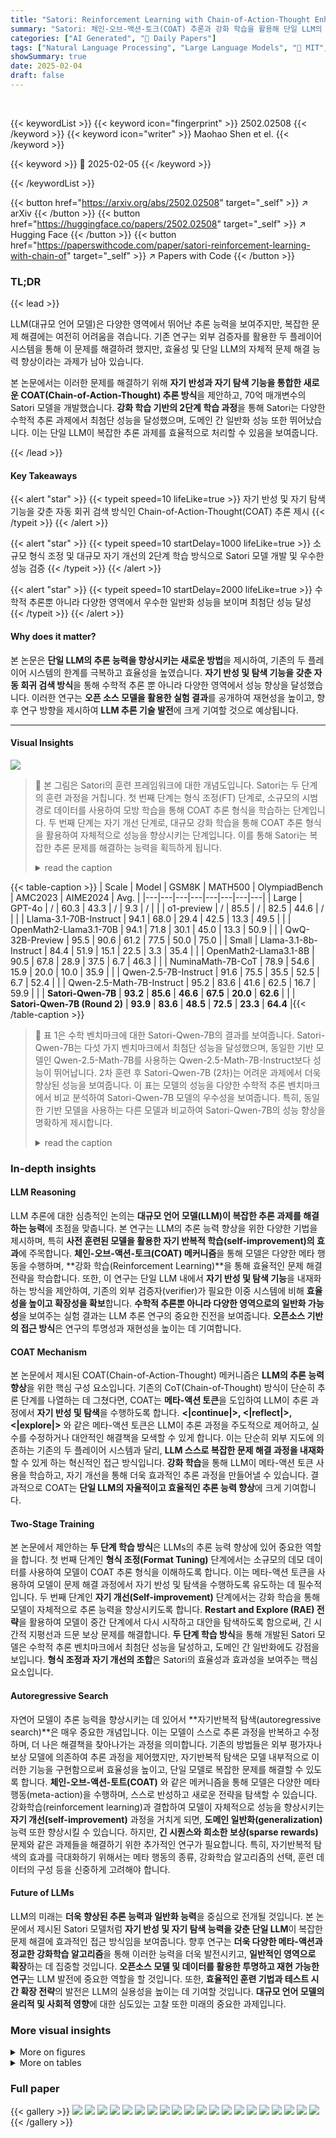 ```yaml
---
title: "Satori: Reinforcement Learning with Chain-of-Action-Thought Enhances LLM Reasoning via Autoregressive Search"
summary: "Satori: 체인-오브-액션-토크(COAT) 추론과 강화 학습을 활용해 단일 LLM의 추론 능력을 획기적으로 향상시킨 연구!"
categories: ["AI Generated", "🤗 Daily Papers"]
tags: ["Natural Language Processing", "Large Language Models", "🏢 MIT",]
showSummary: true
date: 2025-02-04
draft: false
---
```


<br>

{{< keywordList >}}
{{< keyword icon="fingerprint" >}} 2502.02508 {{< /keyword >}}
{{< keyword icon="writer" >}} Maohao Shen et el. {{< /keyword >}}
 
{{< keyword >}} 🤗 2025-02-05 {{< /keyword >}}
 
{{< /keywordList >}}

{{< button href="https://arxiv.org/abs/2502.02508" target="_self" >}}
↗ arXiv
{{< /button >}}
{{< button href="https://huggingface.co/papers/2502.02508" target="_self" >}}
↗ Hugging Face
{{< /button >}}
{{< button href="https://paperswithcode.com/paper/satori-reinforcement-learning-with-chain-of" target="_self" >}}
↗ Papers with Code
{{< /button >}}




### TL;DR


{{< lead >}}

LLM(대규모 언어 모델)은 다양한 영역에서 뛰어난 추론 능력을 보여주지만, 복잡한 문제 해결에는 여전히 어려움을 겪습니다. 기존 연구는 외부 검증자를 활용한 두 플레이어 시스템을 통해 이 문제를 해결하려 했지만, 효율성 및 단일 LLM의 자체적 문제 해결 능력 향상이라는 과제가 남아 있습니다.

본 논문에서는 이러한 문제를 해결하기 위해 **자기 반성과 자기 탐색 기능을 통합한 새로운 COAT(Chain-of-Action-Thought) 추론 방식**을 제안하고, 70억 매개변수의 Satori 모델을 개발했습니다.  **강화 학습 기반의 2단계 학습 과정**을 통해 Satori는 다양한 수학적 추론 과제에서 최첨단 성능을 달성했으며, 도메인 간 일반화 성능 또한 뛰어났습니다.  이는 단일 LLM이 복잡한 추론 과제를 효율적으로 처리할 수 있음을 보여줍니다.

{{< /lead >}}


#### Key Takeaways

{{< alert "star" >}}
{{< typeit speed=10 lifeLike=true >}} 자기 반성 및 자기 탐색 기능을 갖춘 자동 회귀 검색 방식인 Chain-of-Action-Thought(COAT) 추론 제시 {{< /typeit >}}
{{< /alert >}}

{{< alert "star" >}}
{{< typeit speed=10 startDelay=1000 lifeLike=true >}} 소규모 형식 조정 및 대규모 자기 개선의 2단계 학습 방식으로 Satori 모델 개발 및 우수한 성능 검증 {{< /typeit >}}
{{< /alert >}}

{{< alert "star" >}}
{{< typeit speed=10 startDelay=2000 lifeLike=true >}} 수학적 추론뿐 아니라 다양한 영역에서 우수한 일반화 성능을 보이며 최첨단 성능 달성 {{< /typeit >}}
{{< /alert >}}

#### Why does it matter?
본 논문은 **단일 LLM의 추론 능력을 향상시키는 새로운 방법**을 제시하여, 기존의 두 플레이어 시스템의 한계를 극복하고 효율성을 높였습니다.  **자기 반성 및 탐색 기능을 갖춘 자동 회귀 검색 방식**을 통해 수학적 추론 뿐 아니라 다양한 영역에서 성능 향상을 달성했습니다.  이러한 연구는 **오픈 소스 모델을 활용한 실험 결과**를 공개하여 재현성을 높이고, 향후 연구 방향을 제시하여 **LLM 추론 기술 발전**에 크게 기여할 것으로 예상됩니다.

------
#### Visual Insights



![](https://arxiv.org/html/2502.02508/x1.png)

> 🔼 본 그림은 Satori의 훈련 프레임워크에 대한 개념도입니다. Satori는 두 단계의 훈련 과정을 거칩니다. 첫 번째 단계는 형식 조정(FT) 단계로, 소규모의 시범 경로 데이터를 사용하여 모방 학습을 통해 COAT 추론 형식을 학습하는 단계입니다. 두 번째 단계는 자기 개선 단계로, 대규모 강화 학습을 통해 COAT 추론 형식을 활용하여 자체적으로 성능을 향상시키는 단계입니다. 이를 통해 Satori는 복잡한 추론 문제를 해결하는 능력을 획득하게 됩니다.
> <details>
> <summary>read the caption</summary>
> Figure 1: A High-level Overview of Satori Training Framework: Format Tuning (FT) + Self-improvement. First, Satori learns COAT reasoning format through imitation learning on small-scale demonstration trajectories. Next, Satori further leverages COAT reasoning format to self-improve via large-scale reinforcement learning.
> </details>





{{< table-caption >}}
| Scale | Model | GSM8K | MATH500 | OlympiadBench | AMC2023 | AIME2024 | Avg. |
|---|---|---|---|---|---|---|---| 
| Large | GPT-4o | / | 60.3 | 43.3 | / | 9.3 | / |
|  | o1-preview | / | 85.5 | / | 82.5 | 44.6 | / |
|  | Llama-3.1-70B-Instruct | 94.1 | 68.0 | 29.4 | 42.5 | 13.3 | 49.5 |
|  | OpenMath2-Llama3.1-70B | 94.1 | 71.8 | 30.1 | 45.0 | 13.3 | 50.9 |
|  | QwQ-32B-Preview | 95.5 | 90.6 | 61.2 | 77.5 | 50.0 | 75.0 |
| Small | Llama-3.1-8b-Instruct | 84.4 | 51.9 | 15.1 | 22.5 | 3.3 | 35.4 |
|  | OpenMath2-Llama3.1-8B | 90.5 | 67.8 | 28.9 | 37.5 | 6.7 | 46.3 |
|  | NuminaMath-7B-CoT | 78.9 | 54.6 | 15.9 | 20.0 | 10.0 | 35.9 |
|  | Qwen-2.5-7B-Instruct | 91.6 | 75.5 | 35.5 | 52.5 | 6.7 | 52.4 |
|  | Qwen-2.5-Math-7B-Instruct | 95.2 | 83.6 | 41.6 | 62.5 | 16.7 | 59.9 |
|  | **Satori-Qwen-7B** | **93.2** | **85.6** | **46.6** | **67.5** | **20.0** | **62.6** |
|  | **Satori-Qwen-7B (Round 2)** | **93.9** | **83.6** | **48.5** | **72.5** | **23.3** | **64.4** |{{< /table-caption >}}

> 🔼 표 1은 수학 벤치마크에 대한 Satori-Qwen-7B의 결과를 보여줍니다. Satori-Qwen-7B는 다섯 가지 벤치마크에서 최첨단 성능을 달성했으며, 동일한 기반 모델인 Qwen-2.5-Math-7B를 사용하는 Qwen-2.5-Math-7B-Instruct보다 성능이 뛰어납니다. 2차 훈련 후 Satori-Qwen-7B (2차)는 어려운 과제에서 더욱 향상된 성능을 보여줍니다. 이 표는 모델의 성능을 다양한 수학적 추론 벤치마크에서 비교 분석하여 Satori-Qwen-7B 모델의 우수성을 보여줍니다. 특히, 동일한 기반 모델을 사용하는 다른 모델과 비교하여 Satori-Qwen-7B의 성능 향상을 명확하게 제시합니다.
> <details>
> <summary>read the caption</summary>
> Table 1: Results on Mathematic Benchmarks. Satori-Qwen-7B achieves SOTA performance across five benchmarks, and outperforms Qwen-2.5-Math-7B-Instruct which uses the same base model Qwen-2.5-Math-7B. After round-2 training, Satori-Qwen-7B (Round 2) demonstrates even stronger performance on hard tasks.
> </details>





### In-depth insights


#### LLM Reasoning
LLM 추론에 대한 심층적인 논의는 **대규모 언어 모델(LLM)이 복잡한 추론 과제를 해결하는 능력**에 초점을 맞춥니다.  본 연구는 LLM의 추론 능력 향상을 위한 다양한 기법을 제시하며, 특히 **사전 훈련된 모델을 활용한 자기 반복적 학습(self-improvement)의 효과**에 주목합니다.  **체인-오브-액션-토크(COAT) 메커니즘**을 통해 모델은 다양한 메타 행동을 수행하며, **강화 학습(Reinforcement Learning)**을 통해 효율적인 문제 해결 전략을 학습합니다. 또한, 이 연구는 단일 LLM 내에서 **자기 반성 및 탐색 기능**을 내재화하는 방식을 제안하여, 기존의 외부 검증자(verifier)가 필요한 이중 시스템에 비해 **효율성을 높이고 확장성을 확보**합니다.  **수학적 추론뿐 아니라 다양한 영역으로의 일반화 가능성**을 보여주는 실험 결과는 LLM 추론 연구의 중요한 진전을 보여줍니다.  **오픈소스 기반의 접근 방식**은 연구의 투명성과 재현성을 높이는 데 기여합니다.

#### COAT Mechanism
본 논문에서 제시된 COAT(Chain-of-Action-Thought) 메커니즘은 **LLM의 추론 능력 향상**을 위한 핵심 구성 요소입니다. 기존의 CoT(Chain-of-Thought) 방식이 단순히 추론 단계를 나열하는 데 그쳤다면, COAT는 **메타-액션 토큰**을 도입하여 LLM이 추론 과정에서 **자기 반성 및 탐색**을 수행하도록 합니다.  **<|continue|>, <|reflect|>, <|explore|>** 와 같은 메타-액션 토큰은 LLM이 추론 과정을 주도적으로 제어하고, 실수를 수정하거나 대안적인 해결책을 모색할 수 있게 합니다.  이는 단순히 외부 지도에 의존하는 기존의 두 플레이어 시스템과 달리, **LLM 스스로 복잡한 문제 해결 과정을 내재화**할 수 있게 하는 혁신적인 접근 방식입니다.  **강화 학습**을 통해 LLM이 메타-액션 토큰 사용을 학습하고, 자기 개선을 통해 더욱 효과적인 추론 과정을 만들어낼 수 있습니다. 결과적으로 COAT는 **단일 LLM의 자율적이고 효율적인 추론 능력 향상**에 크게 기여합니다.

#### Two-Stage Training
본 논문에서 제안하는 **두 단계 학습 방식**은 LLMs의 추론 능력 향상에 있어 중요한 역할을 합니다. 첫 번째 단계인 **형식 조정(Format Tuning)** 단계에서는 소규모의 데모 데이터를 사용하여 모델이 COAT 추론 형식을 이해하도록 합니다. 이는 메타-액션 토큰을 사용하여 모델이 문제 해결 과정에서 자기 반성 및 탐색을 수행하도록 유도하는 데 필수적입니다.  두 번째 단계인 **자기 개선(Self-improvement)** 단계에서는 강화 학습을 통해 모델이 자체적으로 추론 능력을 향상시키도록 합니다.  **Restart and Explore (RAE) 전략**을 활용하여 모델이 중간 단계에서 다시 시작하고 대안을 탐색하도록 함으로써, 긴 시간적 지평선과 드문 보상 문제를 해결합니다.  **두 단계 학습 방식**을 통해 개발된 Satori 모델은 수학적 추론 벤치마크에서 최첨단 성능을 달성하고, 도메인 간 일반화에도 강점을 보입니다.  **형식 조정과 자기 개선의 조합**은 Satori의 효율성과 효과성을 보여주는 핵심 요소입니다.

#### Autoregressive Search
자연어 모델이 추론 능력을 향상시키는 데 있어서 **자기반복적 탐색(autoregressive search)**은 매우 중요한 개념입니다. 이는 모델이 스스로 추론 과정을 반복하고 수정하며, 더 나은 해결책을 찾아나가는 과정을 의미합니다. 기존의 방법들은 외부 평가자나 보상 모델에 의존하여 추론 과정을 제어했지만, 자기반복적 탐색은 모델 내부적으로 이러한 기능을 구현함으로써 효율성을 높이고, 단일 모델로 복잡한 문제를 해결할 수 있도록 합니다.  **체인-오브-액션-토트(COAT)** 와 같은 메커니즘을 통해 모델은 다양한 메타 행동(meta-action)을 수행하며, 스스로 반성하고 새로운 전략을 탐색할 수 있습니다. 강화학습(reinforcement learning)과 결합하여 모델이 자체적으로 성능을 향상시키는 **자기 개선(self-improvement)** 과정을 거치게 되면, **도메인 일반화(generalization)** 능력 또한 향상시킬 수 있습니다.  하지만, **긴 시퀀스와 희소한 보상(sparse rewards)** 문제와 같은 과제들을 해결하기 위한 추가적인 연구가 필요합니다. 특히, 자기반복적 탐색의 효과를 극대화하기 위해서는 메타 행동의 종류, 강화학습 알고리즘의 선택, 훈련 데이터의 구성 등을 신중하게 고려해야 합니다.

#### Future of LLMs
LLM의 미래는 **더욱 향상된 추론 능력과 일반화 능력**을 중심으로 전개될 것입니다.  본 논문에서 제시된 Satori 모델처럼 **자기 반성 및 자기 탐색 능력을 갖춘 단일 LLM**이 복잡한 문제 해결에 효과적인 접근 방식임을 보여줍니다. 향후 연구는 **더욱 다양한 메타-액션과 정교한 강화학습 알고리즘**을 통해 이러한 능력을 더욱 발전시키고, **일반적인 영역으로 확장**하는 데 집중할 것입니다.  **오픈소스 모델 및 데이터를 활용한 투명하고 재현 가능한 연구**는 LLM 발전에 중요한 역할을 할 것입니다. 또한, **효율적인 훈련 기법과 테스트 시간 확장 전략**의 발전은 LLM의 실용성을 높이는 데 기여할 것입니다.  **대규모 언어 모델의 윤리적 및 사회적 영향**에 대한 심도있는 고찰 또한 미래의 중요한 과제입니다.


### More visual insights

<details>
<summary>More on figures
</summary>


![](https://arxiv.org/html/2502.02508/x2.png)

> 🔼 그림 2는 Satori-Qwen-7B와 Qwen-2.5-Math-7B-Instruct 모델의 학습 데이터 크기를 비교한 그래프입니다. Satori-Qwen-7B는 기존의 지도 학습 방식(Supervised Fine-tuning, SFT) 대신, 강화 학습(Reinforcement Learning, RL)을 통해 자기 개선을 중점적으로 학습하였습니다.  따라서 SFT 단계에서는 소규모(small-scale) 데이터만 사용했고, RL 단계에서는 대규모(large-scale) 데이터를 사용했습니다. 이 그래프는 Satori-Qwen-7B가 Qwen-2.5-Math-7B-Instruct보다 훨씬 적은 양의 지도 학습 데이터만으로도 우수한 성능을 달성했음을 보여줍니다.  이는 Satori-Qwen-7B의 자기 개선 학습 전략이 효과적임을 시사합니다.
> <details>
> <summary>read the caption</summary>
> Figure 2: Number of Training Samples of Satori-Qwen-7B and Qwen-2.5-Math-7B-Instruct. Satori-Qwen-7B requires significantly less supervision (small-scale FT) and relies more on self-improvement (large-scale RL).
> </details>



![](https://arxiv.org/html/2502.02508/x3.png)

> 🔼 그림 3은 강화 학습 훈련 시간에 따른 정책 훈련 정확도와 응답 길이를 보여줍니다. 이 그래프는 Satori 모델이 강화 학습을 통해 더 긴 추론 과정을 거치면서 추론 성능을 향상시킨다는 것을 보여줍니다.  RL 훈련 단계가 진행될수록 정책 정확도가 증가하고 응답 길이도 증가하는 것을 알 수 있습니다. 이는 Satori가 더 복잡한 문제를 해결하기 위해 더 많은 시간을 할애하고 더욱 심도있는 추론을 수행함을 의미합니다. 초기 단계에서 응답 길이가 감소하는 현상은 초기 단계에서 Satori가 자기 반성 능력을 충분히 습득하지 못했기 때문으로 보입니다. 후반 단계로 진행되면서 응답 길이가 다시 증가하는 것은 Satori가 자기 반성을 통해 오류를 수정하고 더 나은 해결책을 찾는 능력이 향상되었기 때문입니다.
> <details>
> <summary>read the caption</summary>
> Figure 3: Policy Training Acc. & Response length v.s. RL Train-time Compute. Through RL training, Satori learns to improve its reasoning performance through longer thinking.
> </details>



![](https://arxiv.org/html/2502.02508/x4.png)

> 🔼 그림 4는 모델의 테스트 시간 성능을 문제의 난이도에 따라 보여줍니다. 위쪽 그래프는 테스트 시간에 사용된 토큰 수(응답 길이)를, 아래쪽 그래프는 정확도를 나타냅니다.  문제의 난이도가 높아짐에 따라 Satori-Qwen 모델은 Satori-Qwen-FT 모델(format tuning만 거친 모델)보다 더 많은 계산 자원(테스트 시간)을 사용하지만, 더 높은 정확도를 달성합니다.  즉, 어려운 문제일수록 더 많은 계산을 통해 더 정확한 답을 찾는 것을 보여줍니다.
> <details>
> <summary>read the caption</summary>
> Figure 4: Above: Test-time Response Length v.s. Problem Difficulty Level; Below: Test-time Accuracy v.s. Problem Difficulty Level. Compared to FT model (Satori-Qwen-FT), Satori-Qwen uses more test-time compute to tackle more challenging problems.
> </details>



![](https://arxiv.org/html/2502.02508/x5.png)

> 🔼 본 그림은 강력한 모델(Satori-Qwen-7B)에서 약한 기본 모델(Llama-8B 및 Granite-8B)로 증류하는 것이 약한 기본 모델에 직접 형식 조정을 적용하는 것보다 더 효과적임을 보여줍니다.  즉, 이미 잘 학습된 강력한 모델의 지식을 상대적으로 성능이 낮은 모델에 전이하여 성능 향상을 도모하는 전이 학습 방식이, 기본 모델의 학습만으로는 얻을 수 없는 성능 향상을 제공한다는 것을 시각적으로 보여줍니다.  그림은 두 가지 방법의 평균 정확도를 비교하여 이러한 차이를 명확하게 제시합니다.
> <details>
> <summary>read the caption</summary>
> Figure 5: Format Tuning v.s. Distillation. Distilling from a Stronger model (Satori-Qwen-7B) to weaker base models (Llama-8B and Granite-8B) are more effective than directly applying format tuning on weaker base models.
> </details>



![](https://arxiv.org/html/2502.02508/x6.png)

> 🔼 그림 6은 수학 문제 풀이 과정을 보여주는 예시입니다. Satori 모델은 중간 단계의 계산 과정이 정확한지 검증하고, 다음 단계로 넘어가기 전에 각 단계의 정확성을 확인합니다. 이를 통해 모델이 단순히 답을 예측하는 것이 아니라, 문제 해결 과정 자체를 이해하고 논리적으로 추론하며 단계별로 정확하게 풀이해 나가는 것을 보여줍니다.  문제는 '주어진 두 원의 교점을 지나는 직선의 기울기를 구하라'는 내용이며, Satori 모델은 단계별로 계산 과정을 제시하고, 각 단계마다 정확성을 검증하면서 최종 답을 도출합니다.
> <details>
> <summary>read the caption</summary>
> Figure 6: Math Domain Example. Satori verifies the correctness of the intermediate steps and proceeds to the next reasoning step.
> </details>



![](https://arxiv.org/html/2502.02508/x7.png)

> 🔼 그림 7은 수학 문제 풀이 과정을 보여주는 예시입니다. Satori 모델은 이전 풀이 과정에서 발견된 오류를 파악하고, 대안적인 정답을 제시합니다. 이는 Satori 모델이 단순히 답을 맞추는 것이 아니라, 문제 해결 과정에 대한 이해와 자기 반성 능력을 가지고 있음을 보여줍니다. 그림에서는 잘못된 계산 과정과 그에 대한 수정 과정, 그리고 최종적인 정답 도출 과정이 상세히 나와 있습니다. 이를 통해 Satori 모델의 추론 능력과 오류 수정 능력을 효과적으로 보여줍니다.
> <details>
> <summary>read the caption</summary>
> Figure 7: Math Domain Example. Satori identifies the mistakes in the previous solution and proposes an alternative correct solution.
> </details>



![](https://arxiv.org/html/2502.02508/x8.png)

> 🔼 그림 8은 Satori 모델이 수학 문제 풀이 과정에서 이전 해결책의 정확성을 검증하고 다른 해결책을 제시하는 과정을 보여줍니다.  Satori는 중간 단계의 정확성을 확인하고, 잘못된 부분을 발견하면 다른 접근 방식을 사용하여 문제를 다시 풉니다. 이는 Satori가 단순히 답을 생성하는 것이 아니라, 문제 해결 과정 자체를 이해하고 반복적으로 개선하는 능력을 가지고 있음을 시사합니다.
> <details>
> <summary>read the caption</summary>
> Figure 8: Math Domain Example. Satori verifies the correctness of previous solution and initiates a different solution.
> </details>



![](https://arxiv.org/html/2502.02508/x9.png)

> 🔼 그림 9는 수학 문제 풀이 과정을 보여주는 예시입니다.  Satori 모델은 이전 풀이 과정의 정확성을 검증한 후 더 간결하고 효율적인 해결 방법을 탐색하는 과정을 보여줍니다.  기존 풀이 방법의 오류를 파악하고, 더 간단한 대안을 제시하여 문제 해결의 효율성을 높이는 Satori 모델의 능력을 강조합니다.
> <details>
> <summary>read the caption</summary>
> Figure 9: Math Domain Example. Satori verifies the correctness of previous solution and further explores a simpler solution.
> </details>



![](https://arxiv.org/html/2502.02508/x10.png)

> 🔼  그림 10은 수학 문제 풀이 과정을 보여주는 예시입니다. 1) Satori는 초기 단계에서 중간 과정의 정확성을 검증합니다. 2) Satori는 이전 해결책이 잘못되었다는 것을 인식하고 대안적인 해결책을 제시합니다. 이 그림은 Satori 모델이 문제 풀이 과정에서 자기 반성 및 수정 능력을 갖추고 있음을 보여줍니다.  Satori가 중간 단계를 확인하고 수정하는 과정을 보여주는 예시입니다.
> <details>
> <summary>read the caption</summary>
> Figure 10: Math Domain Example. 1) Satori verifies the correctness of intermediate steps in early stage. 2) Satori realizes that the pervious solution is actually erroneous and then proposes an alternative correct solution.
> </details>



![](https://arxiv.org/html/2502.02508/x11.png)

> 🔼 그림 11은 Satori 모델이 비수학적 추론 문제를 풀이하는 과정을 보여줍니다. 1) Satori는 중간 단계에서 잠재적인 실수를 파악하고 다른 해결책을 제시합니다. 2) 이전 해결책이 여전히 잘못되었음을 깨닫고 대안적인 정답을 제시합니다.  이를 통해 Satori가 자기 반성을 통해 문제 해결 능력을 향상시키는 과정을 보여줍니다.
> <details>
> <summary>read the caption</summary>
> Figure 11: Out-of-domain Example. 1) Satori identifies the potential mistakes in intermediate steps and initiates another solution. 2) Satori realizes that the pervious solution is still erroneous and then proposes an alternative correct solution.
> </details>



![](https://arxiv.org/html/2502.02508/x12.png)

> 🔼 그림 12는 본 논문에서 제시된 Satori 모델이 비수학 영역 문제를 해결하는 과정을 보여줍니다.  Satori는 중간 단계에서 발생할 수 있는 오류를 파악하고, 이를 바탕으로 보다 정확한 솔루션을 제시하는 과정을 보여주는 예시입니다.  단순히 최종 답만 제시하는 것이 아니라, 문제 풀이 과정의 각 단계를 검토하고 수정하는 Satori의 자기 반성 및 탐색 능력을 강조합니다.
> <details>
> <summary>read the caption</summary>
> Figure 12: Out-of-domain Example. Satori identifies the potential mistakes in intermediate steps and initiates another correct solution.
> </details>



![](https://arxiv.org/html/2502.02508/x13.png)

> 🔼 그림 13은 Satori 모델이 비수학적 추론 문제를 해결하는 과정을 보여줍니다. 1단계에서는 Satori가 중간 단계의 정확성을 검증하고, 2단계에서는 잘못된 답변을 인지하고 대안적인 해결책을 제시합니다. 이는 Satori 모델의 자기 반성 및 문제 해결 능력을 보여주는 예시입니다.
> <details>
> <summary>read the caption</summary>
> Figure 13: Out-of-domain Example. 1) Satori verifies the correctness of intermediate steps in early stage. 2) Satori realizes that the pervious solution is actually erroneous and then proposes an alternative correct solution.
> </details>



![](https://arxiv.org/html/2502.02508/x14.png)

> 🔼 그림 14는 본 논문에서 제시된 Satori 모델이 비수학적 추론 문제를 해결하는 과정을 보여줍니다.  Satori는 중간 추론 단계에서 여러 번 자기 반성 과정을 거치는 모습을 보여주며, 이는 문제 해결을 위한 전략적 사고 과정을 시각적으로 보여주는 것입니다.  단순히 답을 제시하는 것이 아니라, 추론 과정의 각 단계에서 스스로의 추론을 검토하고 수정하며 나아가는 Satori의 특징을 잘 나타내고 있습니다.
> <details>
> <summary>read the caption</summary>
> Figure 14: Out-of-domain Example. Satori engages in multiple self-reflection processes during intermediate reasoning steps.
> </details>



![](https://arxiv.org/html/2502.02508/x15.png)

> 🔼 그림 15는 Satori 모델이 비수학적 추론 문제를 푸는 과정을 보여줍니다. 1) Satori는 초기 단계에서 중간 단계의 정확성을 검증합니다. 2) Satori는 이전 해결책이 잘못되었다는 것을 깨닫고 대안적인 정확한 해결책을 제시합니다. 이는 Satori가 복잡한 추론 과정에서 자기 반성과 수정 능력을 갖추고 있음을 보여주는 예시입니다.
> <details>
> <summary>read the caption</summary>
> Figure 15: Out-of-domain Example. 1) Satori verifies the correctness of intermediate steps in early stage. 2) Satori realizes that the pervious solution is actually erroneous and then proposes an alternative correct solution.
> </details>



![](https://arxiv.org/html/2502.02508/x16.png)

> 🔼 그림 16은 Satori 모델이 비수학 영역 문제를 푸는 과정을 보여줍니다. Satori는 처음 제시된 답변의 오류를 파악하고, 이를 수정하는 과정을 거쳐 올바른 답을 제시합니다. 이는 Satori 모델이 단순히 주어진 문제를 풀어내는 것이 아니라, 문제 해결 과정에 대한 이해를 바탕으로 자체적인 추론과 수정 능력을 갖추고 있음을 시사합니다.  이 그림은 본 논문의 핵심 주장인 Satori 모델의 강력한 추론 능력과 일반화 능력을 잘 보여주는 예시입니다.
> <details>
> <summary>read the caption</summary>
> Figure 16: Out-of-domain Example. Satori identifies the mistakes in previous solution and proposes an alternative correct solution.
> </details>



![](https://arxiv.org/html/2502.02508/x17.png)

> 🔼 그림 17은 합성 데이터셋을 생성하는 과정을 보여줍니다. 먼저, 생성기 모델에서 여러 개의 초기 추론 경로를 샘플링하고 비평가 모델에 보내 피드백을 요청합니다. 비평가 모델은 잘못된 최종 답변을 가진 경로의 실수를 식별하고 대안적인 해결책을 제시합니다. 정답을 가진 경로의 경우에는 비평가 모델이 정답 여부를 확인합니다. 피드백을 바탕으로 생성기는 이전 경로를 자체적으로 개선하고 잘못된 경로는 최대 m번 반복하여 추가적인 피드백을 위해 다시 비평가 모델에 보냅니다. 각 단계에서 성공적으로 개선된 경로는 보존되고 최종적으로 보상 모델이 고품질의 데모 경로를 평가하고 수집하여 합성 데이터셋 𝒟<sub>syn</sub>을 형성합니다.
> <details>
> <summary>read the caption</summary>
> Figure 17: Demonstration Trajectories Synthesis. First, multiple initial reasoning trajectories are sampled from the generator and sent to critic to ask for feedback. The critic model identifies the mistake for trajectories with incorrect final answers and proposes an alternative solution. For trajectories with correct final answers, the critic model provides verification of its correctness. Based on the feedback, the generator self-refines its previous trajectories, and the incorrect trajectories are sent to the critic again for additional feedback with maximum m𝑚mitalic_m iterations. At each step, those trajectories with successful refinements are preserved and finally, a reward model rates and collects high-quality demonstration trajectories to form the synthetic dataset 𝒟synsubscript𝒟syn\mathcal{D}_{\text{syn}}caligraphic_D start_POSTSUBSCRIPT syn end_POSTSUBSCRIPT.
> </details>



</details>




<details>
<summary>More on tables
</summary>


{{< table-caption >}}
| Scale | Model | FOLIO | BGQA | CRUXEval | StrategyQA | TableBench | STEM | Avg. | 
|---|---|---|---|---|---|---|---|---| 
| Large | Llama-3.1-70B-Instruct | 65.0 | 58.3 | 59.6 | 88.8 | 34.2 | 61.7 | 61.3 | 
|  | OpenMath2-Llama3.1-70B | 68.5 | 68.7 | 35.1 | 95.6 | 46.8 | 15.1 | 55.0 | 
|  | QwQ-32B-Preview | 84.2 | 71.1 | 65.2 | 88.2 | 51.5 | 71.3 | 71.9 | 
| Small | Llama-3.1-8b-Instruct | 63.5 | 50.3 | 38.5 | 92.2 | 32.4 | 43.4 | 53.4 | 
|  | OpenMath2-Llama3.1-8B | 57.1 | 49.0 | 11.1 | 84.4 | 34.2 | 10.9 | 41.1 | 
|  | NuminaMath-7B-CoT | 53.2 | 44.6 | 28.0 | 77.8 | 29.1 | 11.3 | 40.7 | 
|  | Qwen-2.5-7B-Instruct | 72.4 | 53.0 | 58.1 | 91.3 | 43.2 | 57.1 | 62.5 | 
|  | Qwen-2.5-Math-7B-Instruct | 68.9 | 51.3 | 28.0 | 85.3 | 36.2 | 45.2 | 52.5 | 
|  | **Satori-Qwen-7B** | 71.4 | 61.8 | 42.5 | 86.3 | 43.4 | 56.7 | 60.4 | 
|  | **Satori-Qwen-7B (Round 2)** | 72.9 | 58.5 | 41.1 | 90.4 | 44.6 | 57.4 | 60.8 | {{< /table-caption >}}
> 🔼 표 2는 수학 데이터셋으로만 학습된 Satori-Qwen-7B 모델이 다양한 도메인의 벤치마크에서 강력한 전이 학습 능력을 보여주고, Qwen-2.5-Math-7B-Instruct 모델보다 훨씬 뛰어난 성능을 달성함을 보여줍니다.  더욱이, 다른 도메인에 대한 학습 없이도 Satori-Qwen-7B는 다른 소규모 일반 지시 모델과 비교하여 동등하거나 그 이상의 성능을 달성합니다. 이 표는 Satori-Qwen-7B 모델의 일반화 능력과 범용성을 보여주는 주요 증거를 제공합니다.
> <details>
> <summary>read the caption</summary>
> Table 2: Results on Out-of-domain Benchmarks. Trained only on math datasets, Satori-Qwen-7B exhibits strong transferability across diverse out-of-domain benchmarks and outperforms Qwen-2.5-Math-7B-Instruct by a large margin. Moreover, despite not being trained in other domains, Satori-Qwen-7B achieves performance comparable to or exceeding other small-scale general instruct models.
> </details>

{{< table-caption >}}
| Model | GSM8K | MATH500 | Olym. | AMC2023 | AIME2024 |
|---|---|---|---|---|---| 
| Qwen-2.5-Math-7B-Instruct | 95.2 | 83.6 | 41.6 | 62.5 | 16.7 |
| Qwen-7B-CoT (SFT+RL) | 93.1 | 84.4 | 42.7 | 60.0 | 10.0 |
| Satori-Qwen-7B | 93.2 | 85.6 | 46.6 | 67.5 | 20.0 |{{< /table-caption >}}
> 🔼 표 3은 Chain-of-Action-Thought (COAT) 추론 방식과 기존 Chain-of-Thought (CoT) 추론 방식을 사용하여 학습된 모델의 성능을 비교한 표입니다.  동일한 기반 모델인 Qwen-2.5-Math-7B를 사용하여, COAT 방식으로 학습된 Satori-Qwen-7B 모델이 기존 CoT 방식으로 학습된 Qwen-7B-CoT 모델보다 우수한 성능을 보여줌을 보여줍니다.  이는 COAT 방식이 단일 LLM의 추론 능력 향상에 더 효과적임을 시사합니다.
> <details>
> <summary>read the caption</summary>
> Table 3: COAT Training v.s. CoT Training. Qwen-2.5-Math-7B trained with COAT reasoning format (Satori-Qwen-7B) outperforms the same base model but trained with classical CoT reasoning format (Qwen-7B-CoT)
> </details>

{{< table-caption >}}
| Model | MATH500 T→F | MATH500 F→T | OlympiadBench T→F | OlympiadBench F→T | MMLUProSTEM T→F | MMLUProSTEM F→T |
|---|---|---|---|---|---|---|
| Satori-Qwen-7B-FT | 79.4% | 20.6% | 65.6% | 34.4% | 59.2% | 40.8% |
| Satori-Qwen-7B | 39.0% | 61.0% | 42.1% | 57.9% | 46.5% | 53.5% |{{< /table-caption >}}
> 🔼 표 4는 Satori 모델의 자가 수정 능력을 보여줍니다.  T→F는 잘못된 답을 잘못된 답으로 수정한 경우(자가 수정 실패)를, F→T는 잘못된 답을 올바른 답으로 수정한 경우(자가 수정 성공)를 나타냅니다.  표에는 다양한 문제 유형(도메인 내 MATH500 및 OlympiadBench, 도메인 외 MMLUProSTEM)에 대한 자가 수정 성공률과 실패율이 제시되어 있습니다. 이를 통해 Satori 모델이 다양한 유형의 문제에서 얼마나 효과적으로 자가 수정 능력을 발휘하는지 확인할 수 있습니다.
> <details>
> <summary>read the caption</summary>
> Table 4: Satori’s Self-correction Capability. T→→\rightarrow→F: negative self-correction; F→→\rightarrow→T: positive self-correction.
> </details>

{{< table-caption >}}
| (In-domain) | GSM8K | MATH500 | Olym. | AMC2023 | AIME2024 |
|---|---|---|---|---|---|---|
| Qwen-2.5-Math-7B-Instruct | 95.2 | 83.6 | 41.6 | 62.5 | 16.7 |
| Satori-Qwen-7B-FT (300K) | 92.3 | 78.2 | 40.9 | 65.0 | 16.7 |
| **Satori-Qwen-7B** | 93.2 | 85.6 | 46.6 | 67.5 | 20.0 |
| (Out-of-domain) | BGQA | CRUX | STGQA | TableBench | STEM |
|---|---|---|---|---|---|---|
| Qwen-2.5-Math-7B-Instruct | 51.3 | 28.0 | 85.3 | 36.3 | 45.2 |
| Satori-Qwen-7B-FT (300K) | 50.5 | 29.5 | 74.0 | 35.0 | 47.8 |
| **Satori-Qwen-7B** | 61.8 | 42.5 | 86.3 | 43.4 | 56.7 |{{< /table-caption >}}
> 🔼 표 5는 대규모 미세 조정(Fine-tuning, FT)과 강화 학습(Reinforcement Learning, RL)을 사용한 Satori-Qwen 모델과, 동일한 기반 모델인 Qwen-2.5-Math-7B에 대해 30만 건의 FT 데이터만으로 학습한 모델의 성능을 비교한 표입니다.  Satori-Qwen 모델은 1만 건의 FT 데이터와 30만 건의 RL 데이터를 사용하여 학습되었으며, 수학 관련 과제와 도메인 외부 과제 모두에서 Qwen-2.5-Math-7B 모델보다 뛰어난 성능을 보여줍니다. 이는 강화 학습이 모델의 추론 능력 향상에 효과적임을 보여주는 결과입니다.
> <details>
> <summary>read the caption</summary>
> Table 5: Large-scale FT V.S. Large-scale RL Satori-Qwen (10K FT data + 300K RL data) outperforms same base model Qwen-2.5-Math-7B trained with 300K FT data (w/o RL) across all math and out-of-domain benchmarks.
> </details>

{{< table-caption >}}
| Bonus Scale | GSM8K | MATH500 | Olym. | AMC2023 | AIME2024 |
|---|---|---|---|---|---| 
| 0.0 | 93.6 | 84.4 | 48.9 | 62.5 | 16.7 |
| 0.5 (default) | 93.2 | 85.6 | 46.6 | 67.5 | 20.0 |{{< /table-caption >}}
> 🔼 본 표는 reflection bonus의 영향을 분석하기 위해 ablation study를 수행한 결과를 보여줍니다.  reflection bonus는 모델이 self-reflection 능력을 향상시키도록 하는 보상 메커니즘입니다.  표는 reflection bonus의 크기(bonus scale)를 다르게 설정했을 때, 여러 수학 추론 벤치마크(GSM8K, MATH500, Olympiad, AMC2023, AIME2024)에서의 성능 변화를 보여줍니다.  기본값(default)인 0.5와 0.0의 두 가지 값을 비교하여 reflection bonus가 모델 성능에 미치는 영향을 분석합니다.
> <details>
> <summary>read the caption</summary>
> Table 6: Ablation Study on Reflection Bonus.
> </details>

</details>




### Full paper

{{< gallery >}}
<img src="paper_images/1.png" class="grid-w50 md:grid-w33 xl:grid-w25" />
<img src="paper_images/2.png" class="grid-w50 md:grid-w33 xl:grid-w25" />
<img src="paper_images/3.png" class="grid-w50 md:grid-w33 xl:grid-w25" />
<img src="paper_images/4.png" class="grid-w50 md:grid-w33 xl:grid-w25" />
<img src="paper_images/5.png" class="grid-w50 md:grid-w33 xl:grid-w25" />
<img src="paper_images/6.png" class="grid-w50 md:grid-w33 xl:grid-w25" />
<img src="paper_images/7.png" class="grid-w50 md:grid-w33 xl:grid-w25" />
<img src="paper_images/8.png" class="grid-w50 md:grid-w33 xl:grid-w25" />
<img src="paper_images/9.png" class="grid-w50 md:grid-w33 xl:grid-w25" />
<img src="paper_images/10.png" class="grid-w50 md:grid-w33 xl:grid-w25" />
<img src="paper_images/11.png" class="grid-w50 md:grid-w33 xl:grid-w25" />
<img src="paper_images/12.png" class="grid-w50 md:grid-w33 xl:grid-w25" />
<img src="paper_images/13.png" class="grid-w50 md:grid-w33 xl:grid-w25" />
<img src="paper_images/14.png" class="grid-w50 md:grid-w33 xl:grid-w25" />
<img src="paper_images/15.png" class="grid-w50 md:grid-w33 xl:grid-w25" />
<img src="paper_images/16.png" class="grid-w50 md:grid-w33 xl:grid-w25" />
<img src="paper_images/17.png" class="grid-w50 md:grid-w33 xl:grid-w25" />
<img src="paper_images/18.png" class="grid-w50 md:grid-w33 xl:grid-w25" />
<img src="paper_images/19.png" class="grid-w50 md:grid-w33 xl:grid-w25" />
<img src="paper_images/20.png" class="grid-w50 md:grid-w33 xl:grid-w25" />
{{< /gallery >}}